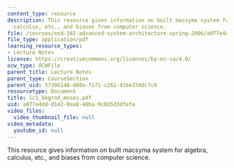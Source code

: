 ```yaml
---
content_type: resource
description: This resource gives information on built macsyma system for algebra,
  calculus, etc., and biases from computer science.
file: /courses/esd-342-advanced-system-architecture-spring-2006/a077e4ddd1429aa840ba9c035d3dfefa_lc1_bkgrnd_moses.pdf
file_type: application/pdf
learning_resource_types:
- Lecture Notes
license: https://creativecommons.org/licenses/by-nc-sa/4.0/
ocw_type: OCWFile
parent_title: Lecture Notes
parent_type: CourseSection
parent_uid: 57306148-d68a-f171-c262-d16e334dc7c8
resourcetype: Document
title: lc1_bkgrnd_moses.pdf
uid: a077e4dd-d142-9aa8-40ba-9c035d3dfefa
video_files:
  video_thumbnail_file: null
video_metadata:
  youtube_id: null
---
```

This resource gives information on built macsyma system for algebra, calculus, etc., and biases from computer science.